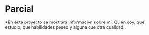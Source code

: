 # Parcial

*En este proyecto se mostrará información sobre mí. Quien soy, que estudio, que habilidades poseo y alguna que otra cualidad..
